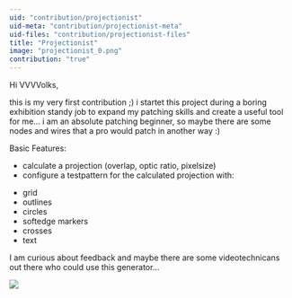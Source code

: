 ```yaml
---
uid: "contribution/projectionist"
uid-meta: "contribution/projectionist-meta"
uid-files: "contribution/projectionist-files"
title: "Projectionist"
image: "projectionist_0.png"
contribution: "true"
---
```


Hi VVVVolks, 

this is my very first contribution ;)
i startet this project during a boring exhibition standy job to expand my patching skills and create a useful tool for me... 
i am an absolute patching beginner, so maybe there are some nodes and wires that a pro would patch in another way :)


Basic Features:
- calculate a projection (overlap, optic ratio, pixelsize)
- configure a testpattern for the calculated projection with:

* grid
* outlines
* circles
* softedge markers
* crosses
* text


I am curious about feedback and maybe there are some videotechnicans out there who could use this generator...

![](https://vvvv.org/sites/default/files/imagecache/large/images/testpattern2.png) 


